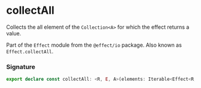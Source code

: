 # collectAll

Collects the all element of the `Collection<A>` for which the effect returns a value.

Part of the `Effect` module from the `@effect/io` package. Also known as `Effect.collectAll`.

### Signature

```typescript
export declare const collectAll: <R, E, A>(elements: Iterable<Effect<R, E, Option.Option<A>>>) => Effect<R, E, A[]>
```
